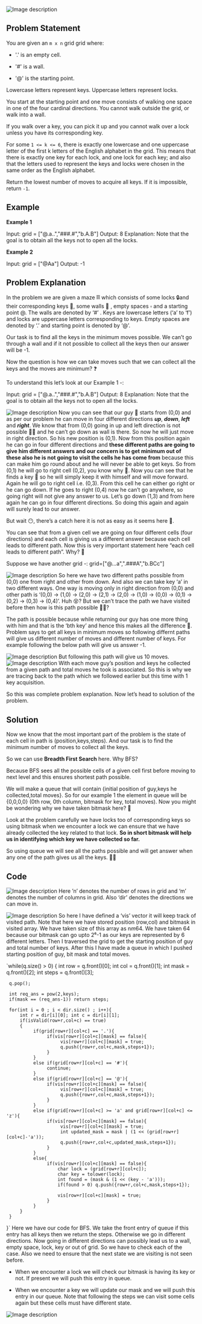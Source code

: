 
![Image description](https://dev-to-uploads.s3.amazonaws.com/uploads/articles/py43wyd25jfy01lk8ddk.png)

## Problem Statement

You are given an `m x n` grid grid where:

- '.' is an empty cell.

- '#' is a wall.

- '@' is the starting point.

Lowercase letters represent keys.
Uppercase letters represent locks.

You start at the starting point and one move consists of walking one space in one of the four cardinal directions. You cannot walk outside the grid, or walk into a wall.

If you walk over a key, you can pick it up and you cannot walk over a lock unless you have its corresponding key.

For some `1 <= k <= 6`, there is exactly one lowercase and one uppercase letter of the first k letters of the English alphabet in the grid. This means that there is exactly one key for each lock, and one lock for each key; and also that the letters used to represent the keys and locks were chosen in the same order as the English alphabet.

Return the lowest number of moves to acquire all keys. If it is impossible, return `-1`.

## Example

**Example 1**

Input: grid = ["@.a..","###.#","b.A.B"]
Output: 8
Explanation: Note that the goal is to obtain all the keys not to open all 
the locks.

**Example 2**

Input: grid = ["@Aa"]
Output: -1

## Problem Explanation

In the problem we are given a maze 𝄜 which consists of some locks 🔒and their corresponding keys 🔑, some walls 🧱 , empty spaces ▫ and a starting point @. The walls are denoted by ‘#’ . Keys are lowercase letters (‘a’ to ‘f’) and locks are uppercase letters corresponding to keys. Empty spaces are denoted by ‘.’ and starting point is denoted by ‘@’.
 
Our task is to find all the keys in the minimum moves possible. We can’t go through a wall and if it not possible to collect all the keys then our answer will be -1.

Now the question is how we can take moves such that we can collect all the keys and the moves are minimum? ❓

To understand this let’s look at our Example 1 -:

Input: grid = ["@.a..","###.#","b.A.B"]
Output: 8
Explanation: Note that the goal is to obtain all the keys not to open all 
the locks.

![Image description](https://dev-to-uploads.s3.amazonaws.com/uploads/articles/i6etj8d2w3q8kf0peebg.png)
Now you can see that our guy 👨 starts from (0,0) and as per our problem he can move in four different directions **_up_**, _**down**_, _**left**_ and **_right_**. We know that from (0,0) going in up and left direction is not possible 💁‍♂️ and he can’t go down as wall is there. So now he will just move in right direction. So his new position is (0,1). Now from this position again he can go in four different directions and **these different paths are going to give him different answers and our concern is to get minimum out of these also he is not going to visit the cells he has come from** because this can make him go round about and he will never be able to get keys.
So from (0,1) he will go to right cell (0,2), you know why 🙂.
Now you can see that he finds a key 🔑 so he will simply keep it with himself and will move forward. Again he will go to right cell i.e. (0,3). From this cell he can either go right or he can go down. If he goes to right (0,4) now he can’t go anywhere, so going right will not give any answer to us.
Let’s go down (1,3) and from here again he can go in four different directions.
So doing this again and again will surely lead to our answer.

But wait 😶, there’s a catch here it is not as easy as it seems here 🫨.

You can see that from a given cell we are going on four different cells (four directions) and each cell is giving us a different answer because each cell leads to different path. Now this is very important statement here “each cell leads to different path”. Why? 🤔

Suppose we have another grid -:
grid=["@...a",".###A","b.BCc"]

![Image description](https://dev-to-uploads.s3.amazonaws.com/uploads/articles/kwsq8fno1fll474hc63f.png)
So here we have two different paths possible from (0,0) one from right and other from down. And also we can take key ‘a’ in two different ways.
One way is moving only in right direction from (0,0) and other path is ‘(0,0) -> (1,0) -> (2,0) -> (2,1) -> (2,0) -> (1,0) -> (0,0) -> (0,1) -> (0,2) -> (0,3) -> (0,4)’. Huh 😵? But we can’t trace the path we have visited before then how is this path possible 😵‍💫?

The path is possible because while returning our guy has one more thing with him and that is the ‘bth key’ and hence this makes all the difference 🤯.
Problem says to get all keys in minimum moves so following differnt paths will give us different number of moves and different number of keys.
For example following the below path will give us answer -1.

![Image description](https://dev-to-uploads.s3.amazonaws.com/uploads/articles/hr6uqs01bia8cg19leud.png)
But following this path will give us 10 moves.
![Image description](https://dev-to-uploads.s3.amazonaws.com/uploads/articles/9vx0amf8mvv8tgb68um1.png)
With each move guy’s position and keys he collected from a given path and total moves he took is associated. So this is why we are tracing back to the path which we followed earlier but this time with 1 key acquisition.

So this was complete problem explanation. Now let’s head to solution of the problem.

## Solution

Now we know that the most important part of the problem is the state of each cell in path is (position,keys,steps). And our task is to find the minimum number of moves to collect all the keys.

So we can use **Breadth First Search** here. Why BFS?

Because BFS sees all the possible cells of a given cell first before moving to next level and this ensures shortest path possible.

We will make a queue that will contain {initial position of guy,keys he collected,total moves}. So for our example 1 the element in queue will be {0,0,0,0} (0th row, 0th column, bitmask for key, total moves).
Now you might be wondering why we have taken bitmask here? 🤔

Look at the problem carefully we have locks too of corresponding keys so using bitmask when we encounter a lock we can ensure that we have already collected the key related to that lock. **So in short bitmask will help us in identifying which key we have collected so far.**

So using queue we will see all the paths possible and will get answer when any one of the path gives us all the keys. 💁‍♂️

## Code

![Image description](https://dev-to-uploads.s3.amazonaws.com/uploads/articles/q3reyh61sc1mc9vxielw.png)
Here ’n’ denotes the number of rows in grid and ‘m’ denotes the number of columns in grid. Also ‘dir’ denotes the directions we can move in.

![Image description](https://dev-to-uploads.s3.amazonaws.com/uploads/articles/d257m7ggywdkyj9i2ifk.png)
So here I have defined a ‘vis’ vector it will keep track of visited path. Note that here we have stored position (row,col) and bitmask in visited array. We have taken size of this array as n*m*64. We have taken 64 because our bitmask can go upto 2⁶-1 as our keys are represented by 6 different letters.
Then I traversed the grid to get the starting position of guy and total number of keys. After this I have made a queue in which I pushed starting position of guy, bit mask and total moves.

`while(q.size() > 0)
{
     int row = q.front()[0];
     int col = q.front()[1];
     int mask = q.front()[2];
     int steps = q.front()[3];

     q.pop();

     int req_ans = pow(2,keys);
     if(mask == (req_ans-1)) return steps;

     for(int i = 0 ; i < dir.size() ; i++){
         int r = dir[i][0]; int c = dir[i][1];
         if(isValid(row+r,col+c) == true)
         {
              if(grid[row+r][col+c] == '.'){
                   if(vis[row+r][col+c][mask] == false){
                        vis[row+r][col+c][mask] = true;
                        q.push({row+r,col+c,mask,steps+1});   
                   }
              }
              else if(grid[row+r][col+c] == '#'){
                   continue;
              }
              else if(grid[row+r][col+c] == '@'){
                   if(vis[row+r][col+c][mask] == false){
                        vis[row+r][col+c][mask] = true;
                        q.push({row+r,col+c,mask,steps+1});   
                   }
              }
              else if(grid[row+r][col+c] >= 'a' and grid[row+r][col+c] <= 'z'){
                   if(vis[row+r][col+c][mask] == false){
                        vis[row+r][col+c][mask] = true;
                        int updated_mask = mask | (1 << (grid[row+r][col+c]-'a'));
                        q.push({row+r,col+c,updated_mask,steps+1});    
                   }
              }
              else{
                   if(vis[row+r][col+c][mask] == false){
                       char lock = (grid[row+r][col+c]);
                       char key = tolower(lock);
                       int found = (mask & (1 << (key - 'a'))); 
                       if(found > 0) q.push({row+r,col+c,mask,steps+1});   

                       vis[row+r][col+c][mask] = true;
                   } 
              } 
         }
     }
}`
Here we have our code for BFS. We take the front entry of queue if this entry has all keys then we return the steps. Otherwise we go in different directions. Now going in different directions can possibly lead us to a wall, empty space, lock, key or out of grid. So we have to check each of the case. Also we need to ensure that the next state we are visiting is not seen before.

- When we encounter a lock we will check our bitmask is having its key or not. If present we will push this entry in queue.

- When we encounter a key we will update our mask and we will push this entry in our queue.
Note that following the steps we can visit some cells again but these cells must have different state.

![Image description](https://dev-to-uploads.s3.amazonaws.com/uploads/articles/2mg9iede3irkllc87tae.png)
